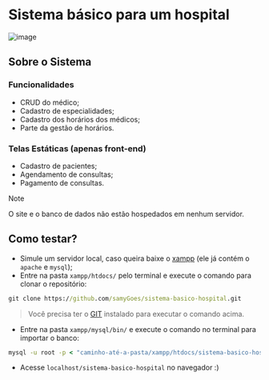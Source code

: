 # Sistema básico para um hospital
![image](https://github.com/user-attachments/assets/2ff3e051-5fd7-4a2b-928f-7e9fb3c3ed4d)

## Sobre o Sistema
### Funcionalidades
- CRUD do médico;
- Cadastro de especialidades;
- Cadastro dos horários dos médicos;
- Parte da gestão de horários.

### Telas Estáticas (apenas front-end)
- Cadastro de pacientes;
- Agendamento de consultas;
- Pagamento de consultas.

> [!NOTE]
> O site e o banco de dados não estão hospedados em nenhum servidor.

## Como testar?
- Simule um servidor local, caso queira baixe o [xampp](https://www.apachefriends.org/pt_br/index.html) (ele já contém o `apache` e `mysql`);
- Entre na pasta `xampp/htdocs/` pelo terminal e execute o comando para clonar o repositório:
~~~cmd
git clone https://github.com/samyGoes/sistema-basico-hospital.git
~~~
> Você precisa ter o [GIT](https://git-scm.com/downloads) instalado para executar o comando acima.

- Entre na pasta `xampp/mysql/bin/` e execute o comando no terminal para importar o banco:
~~~cmd
mysql -u root -p < "caminho-até-a-pasta/xampp/htdocs/sistema-basico-hospital/bd_hospital.sql"
~~~
- Acesse `localhost/sistema-basico-hospital` no navegador :)
